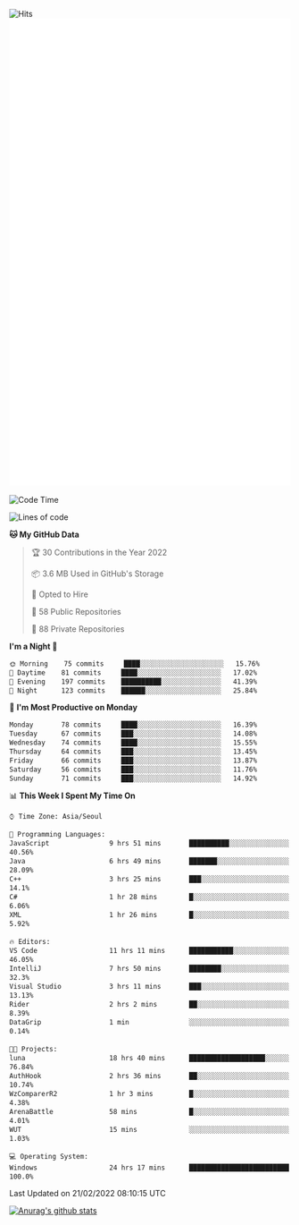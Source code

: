 ![Hits](https://hits.seeyoufarm.com/api/count/incr/badge.svg?url=https%3A%2F%2Fgithub.com%2Fkokose1234&count_bg=%2379C83D&title_bg=%23555555&icon=apple.svg&icon_color=%23E7E7E7&title=hits&edge_flat=false)
<br/>
![Metrics](https://github.com/kokose1234/kokose1234/blob/main/github-metrics.svg)

<!--START_SECTION:waka-->
![Code Time](http://img.shields.io/badge/Code%20Time-495%20hrs%2042%20mins-blue)

![Lines of code](https://img.shields.io/badge/From%20Hello%20World%20I%27ve%20Written-8%20Million%20lines%20of%20code-blue)

**🐱 My GitHub Data** 

> 🏆 30 Contributions in the Year 2022
 > 
> 📦 3.6 MB Used in GitHub's Storage 
 > 
> 💼 Opted to Hire
 > 
> 📜 58 Public Repositories 
 > 
> 🔑 88 Private Repositories  
 > 
**I'm a Night 🦉** 

```text
🌞 Morning    75 commits     ████░░░░░░░░░░░░░░░░░░░░░   15.76% 
🌆 Daytime    81 commits     ████░░░░░░░░░░░░░░░░░░░░░   17.02% 
🌃 Evening    197 commits    ██████████░░░░░░░░░░░░░░░   41.39% 
🌙 Night      123 commits    ██████░░░░░░░░░░░░░░░░░░░   25.84%

```
📅 **I'm Most Productive on Monday** 

```text
Monday       78 commits     ████░░░░░░░░░░░░░░░░░░░░░   16.39% 
Tuesday      67 commits     ███░░░░░░░░░░░░░░░░░░░░░░   14.08% 
Wednesday    74 commits     ████░░░░░░░░░░░░░░░░░░░░░   15.55% 
Thursday     64 commits     ███░░░░░░░░░░░░░░░░░░░░░░   13.45% 
Friday       66 commits     ███░░░░░░░░░░░░░░░░░░░░░░   13.87% 
Saturday     56 commits     ███░░░░░░░░░░░░░░░░░░░░░░   11.76% 
Sunday       71 commits     ███░░░░░░░░░░░░░░░░░░░░░░   14.92%

```


📊 **This Week I Spent My Time On** 

```text
⌚︎ Time Zone: Asia/Seoul

💬 Programming Languages: 
JavaScript               9 hrs 51 mins       ██████████░░░░░░░░░░░░░░░   40.56% 
Java                     6 hrs 49 mins       ███████░░░░░░░░░░░░░░░░░░   28.09% 
C++                      3 hrs 25 mins       ███░░░░░░░░░░░░░░░░░░░░░░   14.1% 
C#                       1 hr 28 mins        █░░░░░░░░░░░░░░░░░░░░░░░░   6.06% 
XML                      1 hr 26 mins        █░░░░░░░░░░░░░░░░░░░░░░░░   5.92%

🔥 Editors: 
VS Code                  11 hrs 11 mins      ███████████░░░░░░░░░░░░░░   46.05% 
IntelliJ                 7 hrs 50 mins       ████████░░░░░░░░░░░░░░░░░   32.3% 
Visual Studio            3 hrs 11 mins       ███░░░░░░░░░░░░░░░░░░░░░░   13.13% 
Rider                    2 hrs 2 mins        ██░░░░░░░░░░░░░░░░░░░░░░░   8.39% 
DataGrip                 1 min               ░░░░░░░░░░░░░░░░░░░░░░░░░   0.14%

🐱‍💻 Projects: 
luna                     18 hrs 40 mins      ███████████████████░░░░░░   76.84% 
AuthHook                 2 hrs 36 mins       ██░░░░░░░░░░░░░░░░░░░░░░░   10.74% 
WzComparerR2             1 hr 3 mins         █░░░░░░░░░░░░░░░░░░░░░░░░   4.38% 
ArenaBattle              58 mins             █░░░░░░░░░░░░░░░░░░░░░░░░   4.01% 
WUT                      15 mins             ░░░░░░░░░░░░░░░░░░░░░░░░░   1.03%

💻 Operating System: 
Windows                  24 hrs 17 mins      █████████████████████████   100.0%

```


 Last Updated on 21/02/2022 08:10:15 UTC
<!--END_SECTION:waka-->

[![Anurag's github stats](https://github-readme-stats.vercel.app/api?username=kokose1234&theme=dracula)](https://github.com/anuraghazra/github-readme-stats)



	

